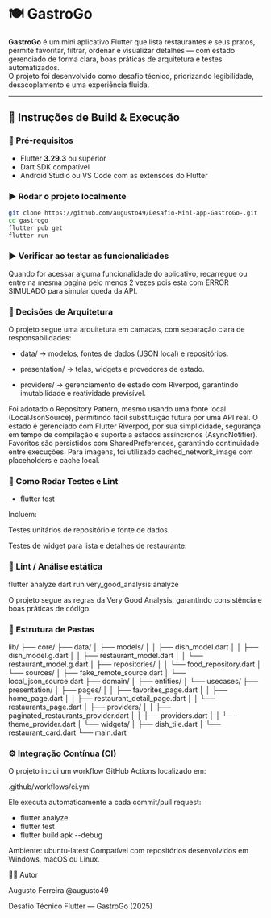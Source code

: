 # 🍽️ GastroGo

**GastroGo** é um mini aplicativo Flutter que lista restaurantes e seus pratos, permite favoritar, filtrar, ordenar e visualizar detalhes — com estado gerenciado de forma clara, boas práticas de arquitetura e testes automatizados.  
O projeto foi desenvolvido como desafio técnico, priorizando legibilidade, desacoplamento e uma experiência fluida.

---

## 🚀 Instruções de Build & Execução

### 🧰 Pré-requisitos

- Flutter **3.29.3** ou superior
- Dart SDK compatível
- Android Studio ou VS Code com as extensões do Flutter

### ▶️ Rodar o projeto localmente

```bash
git clone https://github.com/augusto49/Desafio-Mini-app-GastroGo-.git
cd gastrogo
flutter pub get
flutter run
```

### ▶️ Verificar ao testar as funcionalidades

Quando for acessar alguma funcionalidade do aplicativo, recarregue ou entre na mesma pagina pelo menos 2 vezes pois esta com ERROR SIMULADO para simular queda da API.

### 🧩 Decisões de Arquitetura

O projeto segue uma arquitetura em camadas, com separação clara de responsabilidades:

- data/ → modelos, fontes de dados (JSON local) e repositórios.

- presentation/ → telas, widgets e provedores de estado.

- providers/ → gerenciamento de estado com Riverpod, garantindo imutabilidade e reatividade previsível.

Foi adotado o Repository Pattern, mesmo usando uma fonte local (LocalJsonSource), permitindo fácil substituição futura por uma API real.
O estado é gerenciado com Flutter Riverpod, por sua simplicidade, segurança em tempo de compilação e suporte a estados assíncronos (AsyncNotifier).
Favoritos são persistidos com SharedPreferences, garantindo continuidade entre execuções.
Para imagens, foi utilizado cached_network_image com placeholders e cache local.

### 🧪 Como Rodar Testes e Lint

- flutter test

Incluem:

Testes unitários de repositório e fonte de dados.

Testes de widget para lista e detalhes de restaurante.

### 🧹 Lint / Análise estática

flutter analyze
dart run very_good_analysis:analyze

O projeto segue as regras da Very Good Analysis, garantindo consistência e boas práticas de código.

### 🧱 Estrutura de Pastas

lib/
├── core/
├── data/
│ ├── models/
│ │ ├── dish_model.dart
│ │ ├── dish_model.g.dart
│ │ ├── restaurant_model.dart
│ │ └── restaurant_model.g.dart
│ ├── repositories/
│ │ └── food_repository.dart
│ └── sources/
│ ├── fake_remote_source.dart
│ └── local_json_source.dart
├── domain/
│ ├── entities/
│ └── usecases/
├── presentation/
│ ├── pages/
│ │ ├── favorites_page.dart
│ │ ├── home_page.dart
│ │ ├── restaurant_detail_page.dart
│ │ └── restaurants_page.dart
│ ├── providers/
│ │ ├── paginated_restaurants_provider.dart
│ │ ├── providers.dart
│ │ └── theme_provider.dart
│ └── widgets/
│ ├── dish_tile.dart
│ └── restaurant_card.dart
└── main.dart

### ⚙️ Integração Contínua (CI)

O projeto inclui um workflow GitHub Actions localizado em:

.github/workflows/ci.yml

Ele executa automaticamente a cada commit/pull request:

- flutter analyze
- flutter test
- flutter build apk --debug

Ambiente: ubuntu-latest
Compatível com repositórios desenvolvidos em Windows, macOS ou Linux.

👨‍💻 Autor

Augusto Ferreira @augusto49

Desafio Técnico Flutter — GastroGo (2025)
